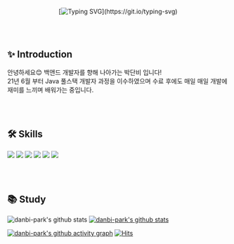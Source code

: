 <div align="center">
<br><br><br>

[![Typing SVG](https://readme-typing-svg.herokuapp.com?font=Oleo+Script&color=%2367B8D7&size=35&center=true&vCenter=true&width=550&lines=Hello%2C+I'm+Danbi.;Hello%2C+I'm+a+Back-End+Developer.)](https://git.io/typing-svg)

<br><br>

</div>
  
## ✨ Introduction  
안녕하세요😊 백앤드 개발자를 향해 나아가는 박단비 입니다! <br>
21년 6월 부터 Java 풀스택 개발자 과정을 이수하였으며 수료 후에도 매일 매일 개발에 재미를 느끼며 배워가는 중입니다. 

<br><br>

## 🛠 Skills
<p>
  <img src="https://img.shields.io/badge/-Java-007396?style=flat-square&logo=Java&logoColor=white"/>
  <img src="https://img.shields.io/badge/-SpringBoot-6DB33F?style=flat-square&logo=SpringBoot&logoColor=white"/>
  <img src="https://img.shields.io/badge/-JavaScript-F7DF1E?style=flat-square&logo=JavaScript&logoColor=white"/>
  <img src="https://img.shields.io/badge/-jQuery-0769AD?style=flat-square&logo=jQuery&logoColor=white"/>

  <img src="https://img.shields.io/badge/-Thymeleaf-005F0F?style=flat-square&logo=Thymeleaf&logoColor=white"/>
  <img src="https://img.shields.io/badge/-MariaDB-1F305F?style=flat-square&logo=mariadb&logoColor=white"/>  
</p>

<br><br>

## 📚 Study

![danbi-park's github stats](https://github-readme-stats.vercel.app/api?username=danbi-park&show_icons=true)
[![danbi-park's github stats](https://github-readme-stats.vercel.app/api/top-langs/?username=danbi-park&show_icons=true&hide_border=true&title_color=004386&icon_color=004386&layout=compact)](https://github.com/danbi-park)


[![danbi-park's github activity graph](https://activity-graph.herokuapp.com/graph?username=danbi-park&theme=react-dark)](https://github.com/danbi-park)
[![Hits](https://hits.seeyoufarm.com/api/count/incr/badge.svg?url=https%3A%2F%2Fgithub.com%2Fdanbi-park&count_bg=%23C8E662&title_bg=%23555555&icon=&icon_color=%23E7E7E7&title=hits&edge_flat=false)](https://hits.seeyoufarm.com)



 


